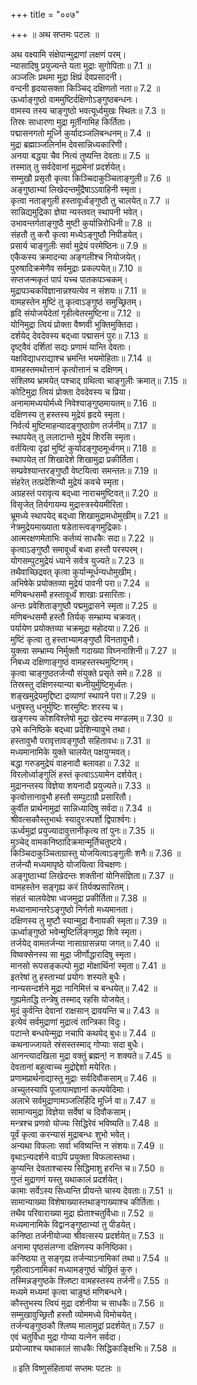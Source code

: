 +++
title = "००७"

+++
॥ अथ सप्तमः पटलः ॥  
  
अथ वक्ष्यामि संक्षेपान्मुद्राणां लक्षणं परम्।  
न्यासादिषु प्रयुज्यन्ते यता मुद्राः सुगोपिताः॥ 7.1 ॥  
अञ्जलिः प्रथमा मुद्रा क्षिप्रं देवप्रसादनी।  
वन्दनी हृदयासक्ता किञ्चिद् दक्षिणतो नता॥ 7.2 ॥  
ऊर्ध्वाङ्गुष्ठो वाममुष्टिर्दक्षिणोऽङ्गुष्ठबन्धनः।  
वामस्य तस्य चाङ्गुष्ठो भवत्यूर्ध्वमुखः स्थितः॥ 7.3 ॥  
तिस्रः साधारणा मुद्रा मूर्तीनामिह किर्तिताः।  
पद्मासनगतो मूर्ध्नि कुर्यादञ्जलिबन्धनम्॥ 7.4 ॥  
मुद्रा ब्रह्माञ्जलिर्नाम देवसान्निध्यकारिणी।  
अनया बद्धया चैव नित्यं तुष्यन्ति देवताः॥ 7.5 ॥  
तस्मात् तु सर्वदेवानां मुद्रामेनां प्रदर्शयेत्।  
सम्मुखौ प्रसृतौ कृत्वा किञ्चिदाकुञ्चिताङ्गुली॥ 7.6 ॥  
अङ्गुष्ठाभ्यां लिखेदन्तर्मुंद्रैषाऽऽवाहिनी स्मृता।  
कृत्वा नताङ्गुली हस्तावूर्ध्वङ्गुष्ठौ तु चालयेत्॥ 7.7 ॥  
सान्निद्यमुद्रिका ज्ञेया न्यस्तवत् स्थापनी भवेत्।  
उभावन्तर्गताङ्गुष्ठै मुष्टी कुर्यान्निरोधिनी॥ 7.8 ॥  
संहतौ तु करौ कृत्वा मध्येऽङ्गुष्ठौ निपीडयेत्।  
प्रसार्य चाङ्गुलीः सर्वा मुद्रेयं परमेष्ठिनः॥ 7.9 ॥  
एकैकस्य क्रमादन्या अङ्गलीश्च नियोजयेत्।  
पुरुषादिक्रमेणैव सर्वमुद्राः प्रकल्पयेत्॥ 7.10 ॥  
सप्तजन्मकृतं पापं यच्च पातकपञ्चकम्।  
मुद्रापञ्चकविज्ञानान्नश्यत्येव न संशयः॥ 7.11 ॥  
वामहस्तेन मुष्टिं तु कृत्वाऽङ्गुष्ठं समुच्छ्रितम्।  
हृदि संयोजयेदेतां गृहीत्वेतरमुष्टिना॥ 7.12 ॥  
योनिमुद्रा त्वियं प्रोक्ता वैष्णवी भुक्तिमुक्तिदा।  
दर्शयेद् देवदेवस्य बद्‌ध्वा पद्मासनं पुरः॥ 7.13 ॥  
दृष्ट्वैवं दर्शितां सद्यः प्रणामं यान्ति देवताः।  
यक्षविद्याधराद्याश्च भ्रमन्ति भयमोहिताः॥ 7.14 ॥  
वामहस्तमथोत्तानं कृत्वोत्तानं च दक्षिणम्।  
संश्लिष्य भ्रामयेत् पश्चाद् ग्रथित्वा चाङ्गुलीः क्रमात्॥ 7.15 ॥  
कोटिमुद्रा त्वियं प्रोक्ता देवदेवस्य च प्रिया।  
अनामामध्ययोर्मध्ये निवेश्याङ्गुष्ठमायतम्॥ 7.16 ॥  
दक्षिणस्य तु हस्तस्य मुद्रेयं हृदये स्मृता।  
निर्वर्त्य मुष्टिमाहन्यादङ्गुष्ठाग्रेण तर्जनीम्॥ 7.17 ॥  
स्थापयेत् तु ललाटान्ते मुद्रेयं शिरसि स्मृता।  
वर्तयित्वा दृढां मुष्टिं कुर्यादङ्गुष्ठमूर्ध्वगम्॥ 7.18 ॥  
स्थापयेत् तां शिखादेशे शिखामुद्रा प्रकीर्तिता।  
सम्प्रवेश्यान्तरङ्गुष्ठौ वेष्टयित्वा समन्ततः॥ 7.19 ॥  
संहरेत् तत्प्रदेशिन्यौ मुद्रेयं कवचे स्मृता।  
अग्रहस्तं परावृत्य बद्‌ध्वा नाराचमुष्टिवत्॥ 7.20 ॥  
विसृजेत् तिर्यगायम्य मुद्रास्त्रस्येयमीरिता।  
भ्रूमध्ये स्थापयेद् बद्‌ध्वा शिखामुद्रामधोमुखीम्॥ 7.21 ॥  
नेत्रमुद्रेयमाख्याता षडेतास्त्वङ्गमुद्रिकाः।  
आत्मरक्षणमेताभिः कर्तव्यं साधकैः सदा॥ 7.22 ॥  
कृत्वाऽङ्गुष्ठौ समावूर्ध्वं बध्वा हस्तौ परस्परम्।  
योगसम्पुटमुद्रेयं ध्याने सर्वत्र युज्यते॥ 7.23 ॥  
तथैवाच्छिद्रवत् कृत्वा कुर्यान्मूर्धन्यधोमुखीम्।  
अभिषेके प्रयोक्तव्या मुद्रेयं पावनी परा॥ 7.24 ॥  
मणिबन्धसमौ हस्तावूर्ध्वं शाखाः प्रसारिताः।  
अन्तः प्रवेशिताङ्गुष्ठौ पद्ममुद्रासने स्मृता॥ 7.25 ॥  
मणिबन्धसमौ हस्तौ तिर्यक् सम्भ्राम्य चक्रवत्।  
पर्यायेण प्रयोक्तव्या चक्रमुद्रा महोदया॥ 7.26 ॥  
मुष्टिं कृत्वा तु हस्ताभ्यामङ्गुष्ठौ विनतावुभौ।  
युक्त्वा सम्भ्राम्य निर्मुक्तौ गदाख्या विघ्ननाशिनी॥ 7.27 ॥  
निबध्य दक्षिणाङ्गुष्ठं वामहस्तस्थमुष्टिगम्।  
कृत्वा चाङ्गुष्ठतर्जन्यौ संयुक्ते प्रसृते समे॥ 7.28 ॥  
तिस्रस्तु दक्षिणस्यान्या बध्नीयुर्मुष्टिमूर्ध्वतः।  
शङ्खमुद्रेयमुद्दिष्टा द्रव्याणां स्थापने परा॥ 7.29 ॥  
धनुषस्तु धनुर्मुष्टिः शरमुष्टिः शरस्य च।  
खङ्गस्य कोशविश्लेषो मुद्रा खेटस्य मण्डलम्॥ 7.30 ॥  
उभे कनिष्ठिके बद्‌ध्वा प्रदेशिन्यावुभे तथा।  
हस्तावुभौ परावृत्तावङ्गुष्ठौ सहितावधः॥ 7.31 ॥  
मध्यमानामिके युक्ते चालयेत् पक्षयुग्मवत्।  
बद्धा गरुडमुद्रेयं वाहनादौ बलावहा॥ 7.32 ॥  
विरलोर्ध्वाङ्गुलिं हस्तं कृत्वाऽऽयामेन दर्शयेत्।  
मुद्रानन्तस्य विज्ञेया शयनादौ प्रयुज्यते॥ 7.33 ॥  
कृत्वोत्तानावुभौ हस्तौ सम्पुटाग्रौ प्रसारितौ।  
कुर्वीत प्रार्थनामुद्रां सान्निध्यादिषु सर्वदा॥ 7.34 ॥  
श्रीवत्सकौस्तुभार्थः स्यादुरःस्पर्शो द्विपार्श्वगः।  
ऊर्ध्वमुद्रां प्रयुज्यादावुत्तानीकृत्य तां पुनः॥ 7.35 ॥  
मुञ्चेद् वामकनिष्ठादिक्रमान्मूर्तिचतुष्टये।  
किञ्चिदाकुञ्चिताग्रास्तु योजयित्वाऽङ्गुलीः शनैः॥ 7.36 ॥  
तर्जन्यौ मध्यमापृष्ठे योजयित्वा विचक्षणः।  
अङ्गुष्ठाभ्यां लिखेदन्तः शक्तीनां योनिसंज्ञिता॥ 7.37 ॥  
वामहस्तेन सङ्गृह्य करं तिर्यक्प्रसारितम्।  
संहतं चालयेदेषा ध्वजमुद्रा प्रकीर्तिता॥ 7.38 ॥  
मध्यानामान्तरेऽङ्गुष्ठो निर्गतो मध्यमानता।  
दक्षिणस्य तु मुष्टौ स्यान्मुद्रा वैनायकी स्मृता॥ 7.39 ॥  
ऊर्ध्वाङ्गुष्ठो भवेन्मुष्टिर्लिङ्गमुद्रा शिवे स्मृता।  
तर्जयेद् वामतर्जन्या नासाग्रासन्नया जगत्॥ 7.40 ॥  
विष्वक्सेनस्य सा मुद्रा जीर्णोद्धारादिषु स्मृता।  
मानसो रूपसङ्कल्पो मुद्रा मोक्षार्थिनां स्मृता॥ 7.41 ॥  
इतरेषां तु हस्ताभ्यां प्रयोगः शस्यते बुधैः।  
नान्यसन्दर्शने मुद्रा नानिमित्तं च बन्धयेत्॥ 7.42 ॥  
गुह्यमेतद्धि तन्त्रेषु तस्माद् रहसि योजयेत्।  
मुदं कुर्वन्ति देवानां राक्षसान् द्रावयन्ति च॥ 7.43 ॥  
इत्येवं सर्वमुद्राणां मुद्रात्वं तान्त्रिका विदुः।  
पटान्ते बन्धयेन्मुद्रा नचापि कथयेद् बुधः॥ 7.44 ॥  
कथनाज्जायते स्रंसस्तस्माद् गोप्याः सदा बुधैः।  
आनन्त्यादखिला मुद्रा वक्तुं ब्रह्मन्! न शक्यते॥ 7.45 ॥  
देवतानां बहुत्वाच्च मुद्रोद्देशो मयेरितः।  
प्रणामप्रार्थनाद्यास्तु मुद्राः सर्वदिवौकसाम्॥ 7.46 ॥  
अच्युतस्यापि पूजायामज्ञानां कल्पयेदिमाः।  
अलाभे सर्वमुद्राणामञ्जलिर्हिदि मूर्ध्नि वा॥ 7.47 ॥  
सामान्यमुद्रा विज्ञेया सर्वेषां च दिवौकसाम्।  
मन्त्रश्च प्रणवो योज्यः सिद्धिरेवं भविष्यति॥ 7.48 ॥  
पूर्वं कृत्वा करन्यासं मुद्राबन्धः शुभो भवेत्।  
अन्यथा विफलाः सर्वा भविष्यन्ति न संशयः॥ 7.49 ॥  
वृथाऽन्यदर्शने वाऽपि प्रयुक्ता विफलास्तथा।  
कुप्यन्ति देवताश्चास्य सिद्धिमाशु हरन्ति च॥ 7.50 ॥  
गुप्तं मुद्रागणं यस्तु यथाकालं प्रदर्शयेत्।  
कामाः सर्वेऽस्य सिध्यन्ति प्रीयन्ते चास्य देवताः॥ 7.51 ॥  
सामान्याख्या विशेषाख्यास्तथाङ्गाख्याश्च कीर्तिताः।  
तथैव परिवाराख्या मुद्रा ह्येताश्चतुर्विधाः॥ 7.52 ॥  
मध्यमानामिके विद्वानङ्गुष्ठाभ्यां तु पीडयेत्।  
कनिष्ठा तर्जनीयोज्या श्रीवत्सस्य प्रदर्शयेत्॥ 7.53 ॥  
अनामा पृष्ठसंलग्ना दक्षिणस्य कनिष्ठिका।  
कनिष्ठया तु सङ्गृह्य तर्जन्याऽनामिकां तथा॥ 7.54 ॥  
गृहीत्वाऽनामिकां मध्यामङ्गुष्ठं चोछ्रितं कुरु।  
तस्मिन्नङ्गुष्ठके श्लिष्टा वामहस्तस्य तर्जनी॥ 7.55 ॥  
मध्यमे मध्यमां कृत्वा चाङुष्ठं मणिबन्धने।  
कौस्तुभस्य त्वियं मुद्रा दर्शनीया च साधकैः॥ 7.56 ॥  
सम्मुखावुच्छ्रितौ हस्तौ व्योममध्ये विमोचयेत्।  
तर्जन्यङ्गुष्ठकौ श्लिष्य मालामुद्रां प्रदर्शयेत्॥ 7.57 ॥  
एवं चतुर्विधा मुद्रा गोप्या यत्नेन सर्वदा।  
प्रयोज्याश्च यथाकालं साधकैः सिद्धिकाङ्क्षिभिः॥ 7.58 ॥  
  
॥ इति विष्णुसंहितायां सप्तमः पटलः ॥